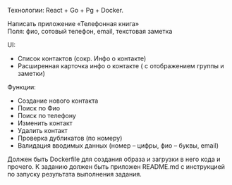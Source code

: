 Технологии: React + Go + Pg + Docker.
 
Написать приложение «Телефонная книга»  
Поля: фио, сотовый телефон, email, текстовая заметка
 
UI:
- Список контактов (сокр. Инфо о контакте)
- Расширенная карточка инфо о контакте ( с отображением группы и заметки)
 
Функции:
- Создание нового контакта
- Поиск по Фио
- Поиск по телефону
- Изменить контакт
- Удалить контакт
- Проверка дубликатов (по номеру)
- Валидация вводимых данных (номер – цифры, фио – буквы, email)
 
Должен быть Dockerfile для создания образа и загрузки в него кода 
и прочего. К заданию должен быть приложен README.md 
с инструкцией по запуску результата выполнения задания.